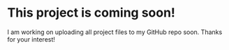 # This project is coming soon!
I am working on uploading all project files to my GitHub repo soon. Thanks for your interest!
